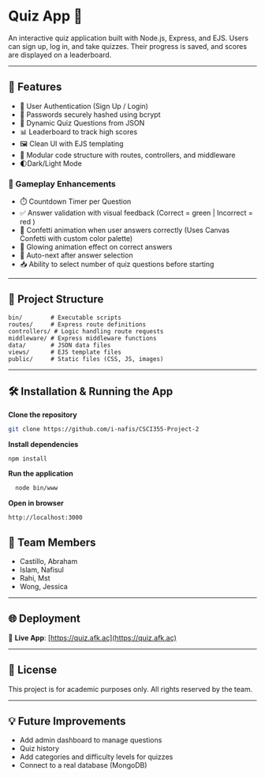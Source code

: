 # Quiz App 🧠

An interactive quiz application built with Node.js, Express, and EJS. Users can sign up, log in, and take quizzes. Their progress is saved, and scores are displayed on a leaderboard.

---

## 🚀 Features

- 🔐 User Authentication (Sign Up / Login)
- 🔑 Passwords securely hashed using bcrypt
- 🧾 Dynamic Quiz Questions from JSON
- 📊 Leaderboard to track high scores
- 🖼️ Clean UI with EJS templating
- 🧩 Modular code structure with routes, controllers, and middleware
- 🌓Dark/Light Mode

### 🧠 Gameplay Enhancements

- ⏱️ Countdown Timer per Question
- ✅ Answer validation with visual feedback
  (Correct = green | Incorrect = red )
- 🎉 Confetti animation when user answers correctly 
  (Uses Canvas Confetti with custom color palette)
- 🌈 Glowing animation effect on correct answers
- 🔁 Auto-next after answer selection
- 📥 Ability to select number of quiz questions before starting


---

## 📂 Project Structure
```plaintext
bin/        # Executable scripts
routes/     # Express route definitions
controllers/ # Logic handling route requests
middleware/ # Express middleware functions
data/       # JSON data files
views/      # EJS template files
public/     # Static files (CSS, JS, images)
```

---

## 🛠️ Installation & Running the App

**Clone the repository**
   ```bash
   git clone https://github.com/i-nafis/CSCI355-Project-2
```
**Install dependencies**  
   ```bash
   npm install
```
**Run the application**
```bash
  node bin/www
```
**Open in browser**
```bash
http://localhost:3000
```
## 👥 Team Members

- Castillo, Abraham  
- Islam, Nafisul  
- Rahi, Mst  
- Wong, Jessica  

---

## 🌐 Deployment

🔗 **Live App**: [https://quiz.afk.ac](https://quiz.afk.ac)

---


## 📝 License

This project is for academic purposes only. All rights reserved by the team.

---

## 💡 Future Improvements

- Add admin dashboard to manage questions  
- Quiz history  
- Add categories and difficulty levels for quizzes  
- Connect to a real database (MongoDB)
